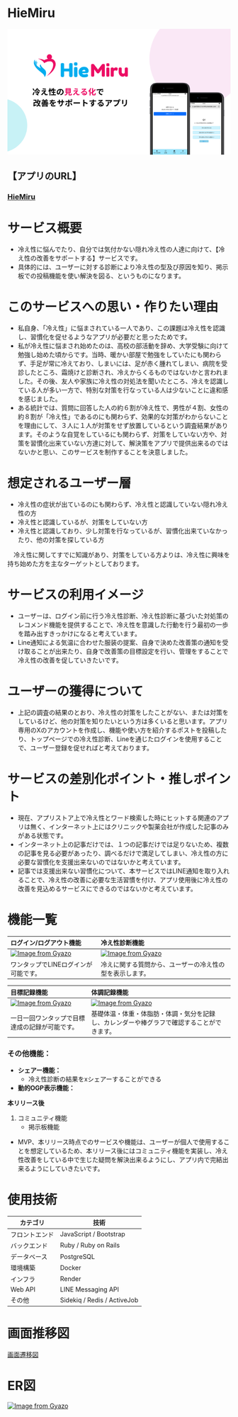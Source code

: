# HieMiru
![HieMiru](./app/assets/images/ogp.png)

## 【アプリのURL】
### [HieMiru](https://hiemiru.com/)

# サービス概要
* 冷え性に悩んでたり、自分では気付かない隠れ冷え性の人達に向けて、【冷え性の改善をサポートする】サービスです。
* 具体的には、ユーザーに対する診断により冷え性の型及び原因を知り、掲示板での投稿機能を使い解決を図る、というものになります。

# このサービスへの思い・作りたい理由
* 私自身、「冷え性」に悩まされている一人であり、この課題は冷え性を認識し、習慣化を促せるようなアプリが必要だと思ったためです。
* 私が冷え性に悩まされ始めたのは、高校の部活動を辞め、大学受験に向けて勉強し始めた頃からです。当時、暖かい部屋で勉強をしていたにも関わらず、手足が常に冷えており、しまいには、足が赤く腫れてしまい、病院を受診したところ、霜焼けと診断され、冷えからくるものではないかと言われました。その後、友人や家族に冷え性の対処法を聞いたところ、冷えを認識している人が多い一方で、特別な対策を行なっている人は少ないことに違和感を感じました。
* ある統計では、質問に回答した人の約６割が冷え性で、男性が４割、女性の約８割が「冷え性」であるのにも関わらず、効果的な対策がわからないことを理由にして、３人に１人が対策をせず放置しているという調査結果があります。そのような自覚をしているにも関わらず、対策をしていない方や、対策を習慣化出来ていない方達に対して、解決策をアプリで提供出来るのではないかと思い、このサービスを制作することを決意しました。

# 想定されるユーザー層
* 冷え性の症状が出ているのにも関わらず、冷え性と認識していない隠れ冷え性の方
* 冷え性と認識しているが、対策をしていない方
* 冷え性と認識しており、少し対策を行なっているが、習慣化出来ていなかったり、他の対策を探している方

　冷え性に関してすでに知識があり、対策をしている方よりは、冷え性に興味を持ち始めた方を主なターゲットとしております。

# サービスの利用イメージ
* ユーザーは、ログイン前に行う冷え性診断、冷え性診断に基づいた対処策のレコメンド機能を提供することで、冷え性を意識した行動を行う最初の一歩を踏み出すきっかけになると考えています。
* Line通知による気温に合わせた服装の提案、自身で決めた改善策の通知を受け取ることが出来たり、自身で改善策の目標設定を行い、管理をすることで冷え性の改善を促していきたいです。

# ユーザーの獲得について
* 上記の調査の結果のとおり、冷え性の対策をしたことがない、または対策をしているけど、他の対策を知りたいという方は多くいると思います。アプリ専用のXのアカウントを作成し、機能や使い方を紹介するポストを投稿したり、トップページでの冷え性診断、Lineを通じたログインを使用することで、ユーザー登録を促せればと考えております。

# サービスの差別化ポイント・推しポイント
* 現在、アプリストア上で冷え性とワード検索した時にヒットする関連のアプリは無く、インターネット上にはクリニックや製薬会社が作成した記事のみがある状態です。
* インターネット上の記事だけでは、１つの記事だけでは足りないため、複数の記事を見る必要があったり、調べるだけで満足してしまい、冷え性の方に必要な習慣化を支援出来ないのではないかと考えています。
* 記事では支援出来ない習慣化について、本サービスではLINE通知を取り入れることで、冷え性の改善に必要な生活習慣を付け、アプリ使用後に冷え性の改善を見込めるサービスにできるのではないかと考えています。

# 機能一覧
|ログイン/ログアウト機能|冷え性診断機能|
|:-------------|:-------------|
|[![Image from Gyazo](https://i.gyazo.com/2b88d82545c2750c1c2f7de4579ce470.gif)](https://gyazo.com/2b88d82545c2750c1c2f7de4579ce470)|[![Image from Gyazo](https://i.gyazo.com/4df889477bcc691894b45af0d9b8404f.gif)](https://gyazo.com/4df889477bcc691894b45af0d9b8404f)|
|ワンタップでLINEログインが可能です。|冷えに関する質問から、ユーザーの冷え性の型を表示します。|

|目標記録機能|体調記録機能|
|:-------------|:-------------|
|[![Image from Gyazo](https://i.gyazo.com/401bc9bd8f175c01bbea2b8bfc059d76.gif)](https://gyazo.com/401bc9bd8f175c01bbea2b8bfc059d76)|[![Image from Gyazo](https://i.gyazo.com/677bf0e383c64b675761ae320b96b464.gif)](https://gyazo.com/677bf0e383c64b675761ae320b96b464)|
|一日一回ワンタップで目標達成の記録が可能です。|基礎体温・体重・体脂肪・体調・気分を記録し、カレンダーや棒グラフで確認することができます。|

### その他機能：
- **シェアー機能：**
  - 冷え性診断の結果をxシェアーすることができる
- **動的OGP表示機能：**

**本リリース後**
   1. コミュニティ機能
      - 掲示板機能

* MVP、本リリース時点でのサービスや機能は、ユーザーが個人で使用することを想定しているため、本リリース後にはコミュニティ機能を実装し、冷え性改善をしている中で生じた疑問を解決出来るようにし、アプリ内で完結出来るようにしていきたいです。

# 使用技術
| カテゴリ       | 技術                                     |
| ------------- | -------------                           |
| フロントエンド   | JavaScript / Bootstrap                 |
| バックエンド    | Ruby / Ruby on Rails                    |
| データベース    | PostgreSQL                              |
| 環境構築       | Docker                                  |
| インフラ       | Render                                  |
| Web API      | LINE Messaging API                       |
| その他 　     | Sidekiq / Redis / ActiveJob              |

# 画面推移図
[画面遷移図](https://www.figma.com/file/wqLqj8RVZpQrRhGesPe8Ec/%E3%83%9D%E3%83%BC%E3%83%88%E3%83%95%E3%82%A9%E3%83%AA%E3%82%AA?type=design&node-id=0%3A1&mode=design&t=hjroMIFOay3tew5V-1)

# ER図
[![Image from Gyazo](https://i.gyazo.com/44de871af6b7e09fe4076031b607ee2f.png)](https://gyazo.com/44de871af6b7e09fe4076031b607ee2f)

